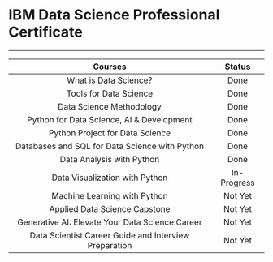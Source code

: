 # IBM Data Science Professional Certificate
------------
| Courses  | Status  |
| :------------: | :------------: |
| What is Data Science?  | Done |
| Tools for Data Science  | Done |
| Data Science Methodology  | Done |
| Python for Data Science, AI & Development  | Done |
| Python Project for Data Science  | Done |
| Databases and SQL for Data Science with Python  | Done |
| Data Analysis with Python  | Done |
| Data Visualization with Python  | In-Progress |
| Machine Learning with Python  | Not Yet |
| Applied Data Science Capstone  | Not Yet |
| Generative AI: Elevate Your Data Science Career  | Not Yet |
| Data Scientist Career Guide and Interview Preparation  | Not Yet |


